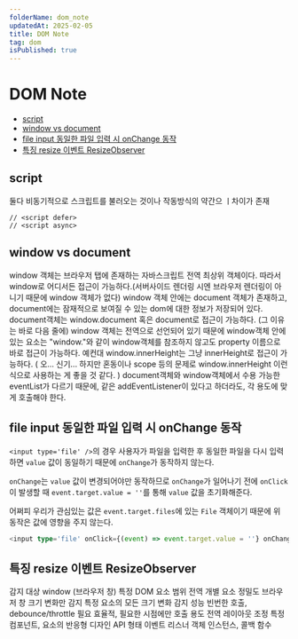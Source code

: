```yaml
---
folderName: dom_note
updatedAt: 2025-02-05
title: DOM Note
tag: dom
isPublished: true
---
```


# DOM Note

- [script](#script)
- [window vs document](#window-vs-document)
- [file input 동일한 파일 입력 시 onChange 동작](#file-input-동일한-파일-입력-시-onchange-동작)
- [특징 resize 이벤트 ResizeObserver](#특징-resize-이벤트-resizeobserver)

## script

둘다 비동기적으로 스크립트를 불러오는 것이나 작동방식의 약간으 ㅣ차이가 존재

```
// <script defer>
// <script async>
```

## window vs document

window 객체는 브라우저 탭에 존재하는 자바스크립트 전역 최상위 객체이다. 따라서 window로 어디서든 접근이 가능하다.(서버사이드 렌더링 시엔 브라우저 렌더링이 아니기 때문에 window 객체가 없다)
window 객체 안에는 document 객체가 존재하고, document에는 잠재적으로 보여질 수 있는 dom에 대한 정보가 저장되어 있다. document객체는 window.document 혹은 document로 접근이 가능하다. (그 이유는 바로 다음 줄에)
window 객체는 전역으로 선언되어 있기 때문에 window객체 안에 있는 요소는 "window."와 같이 window객체를 참조하지 않고도 property 이름으로 바로 접근이 가능하다. 예컨대 window.innerHeight는 그냥 innerHeight로 접근이 가능하다. ( 오... 신기... 하지만 혼동이나 scope 등의 문제로 window.innerHeight 이런 식으로 사용하는 게 좋을 것 같다. )
document객체와 window객체에서 수용 가능한 eventList가 다르기 때문에, 같은 addEventListener이 있다고 하더라도, 각 용도에 맞게 호출해야 한다.

## file input 동일한 파일 입력 시 onChange 동작

`<input type='file' />`의 경우 사용자가 파일을 입력한 후 동일한 파일을 다시 입력하면 `value` 값이 동일하기 때문에 `onChange`가 동작하지 않는다.

`onChange`는 `value` 값이 변경되어야만 동작하므로 `onChange`가 일어나기 전에 `onClick`이 발생할 때 `event.target.value = ''`를 통해 `value` 값을 초기화해준다.

어쩌피 우리가 관심있는 값은 `event.target.files`에 있는 `File` 객체이기 때문에 위 동작은 값에 영향을 주지 않는다.

```ts
<input type='file' onClick={(event) => event.target.value = ''} onChange={(event) => console.log(event.target.files)}>
```

## 특징 resize 이벤트 ResizeObserver

감지 대상 window (브라우저 창) 특정 DOM 요소
범위 전역 개별 요소
정밀도 브라우저 창 크기 변화만 감지 특정 요소의 모든 크기 변화 감지
성능 빈번한 호출, debounce/throttle 필요 효율적, 필요한 시점에만 호출
용도 전역 레이아웃 조정 특정 컴포넌트, 요소의 반응형 디자인
API 형태 이벤트 리스너 객체 인스턴스, 콜백 함수
